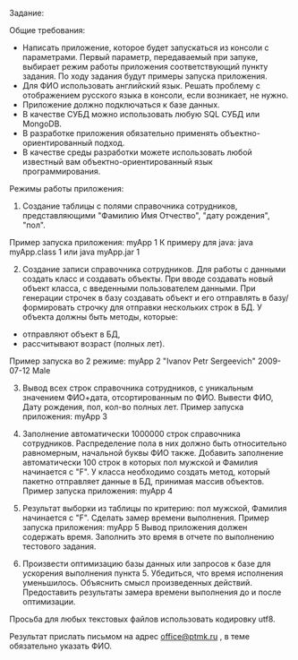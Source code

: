 Задание:

Общие требования:

- Написать приложение, которое будет запускаться из консоли с параметрами. Первый параметр, передаваемый при запуке,
  выбирает режим работы приложения соответствующий пункту задания. По ходу задания будут примеры запуска приложения.
- Для ФИО использовать английский язык. Решать проблему с отображением русского языка в консоли, если возникает, не
  нужно.
- Приложение должно подключаться к базе данных.
- В качестве СУБД можно использовать любую SQL СУБД или MongoDB.
- В разработке приложения обязательно применять объектно-ориентированный подход.
- В качестве среды разработки можете использовать любой известный вам объектно-ориентированный язык программирования.

Режимы работы приложения:

1. Создание таблицы с полями справочника сотрудников, представляющими "Фамилию Имя Отчество", "дату рождения", "пол".

Пример запуска приложения:
myApp 1
К примеру для java:
java myApp.class 1 или java myApp.jar 1

2. Создание записи справочника сотрудников.
   Для работы с данными создать класс и создавать объекты.
   При вводе создавать новый объект класса, с введенными пользователем данными.
   При генерации строчек в базу создавать объект и его отправлять в
   базу/формировать строчку для отправки нескольких строк в БД.
   У объекта должны быть методы, которые:

- отправляют объект в БД,
- рассчитывают возраст (полных лет).

Пример запуска во 2 режиме:
myApp 2 "Ivanov Petr Sergeevich" 2009-07-12 Male

3. Вывод всех строк справочника сотрудников, с уникальным значением ФИО+дата, отсортированным по ФИО. Вывести ФИО, Дату
   рождения, пол, кол-во полных лет.
   Пример запуска приложения:
   myApp 3

4. Заполнение автоматически 1000000 строк справочника сотрудников. Распределение пола в них должно быть относительно
   равномерным, начальной буквы ФИО также. Добавить заполнение автоматически 100 строк в которых пол мужской и Фамилия
   начинается с "F".
   У класса необходимо создать метод, который пакетно отправляет данные в БД, принимая массив объектов.
   Пример запуска приложения:
   myApp 4

5. Результат выборки из таблицы по критерию: пол мужской, Фамилия начинается с "F". Сделать замер времени выполнения.
   Пример запуска приложения:
   myApp 5
   Вывод приложения должен содержать время. Заполнить это время в отчете по выполнению тестового задания.

6. Произвести оптимизацию базы данных или запросов к базе для ускорения выполнения пункта 5. Убедиться, что время
   исполнения уменьшилось. Объяснить смысл произведенных действий. Предоставить результаты замера времени выполнения до
   и после оптимизации.

Просьба для любых текстовых файлов использовать кодировку utf8.

Результат прислать письмом на адрес office@ptmk.ru , в теме обязательно указать ФИО.

